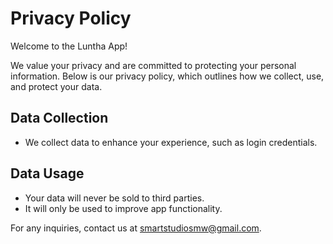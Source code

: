 # Privacy Policy

Welcome to the Luntha App! 

We value your privacy and are committed to protecting your personal information. Below is our privacy policy, which outlines how we collect, use, and protect your data.

## Data Collection
- We collect data to enhance your experience, such as login credentials.

## Data Usage
- Your data will never be sold to third parties.
- It will only be used to improve app functionality.

For any inquiries, contact us at [smartstudiosmw@gmail.com](mailto:smartstudiosmw@gmail.com).
